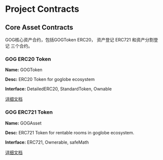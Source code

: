 # Project Contracts #

## Core Asset Contracts ##

GOG核心资产合约，包括GOGToken ERC20， 资产登记 ERC721 和资产分割登记 三个合约。

### GOG ERC20 Token ###

**Name:** GOGToken

**Desc:** ERC20 Token for goglobe ecosystem

**Interface:** DetailedERC20, StandardToken, Ownable

[详细文档](contracts/GOGToken.md)

### GOG ERC721 Token ###

**Name:** GOGAsset

**Desc:** ERC721 Token for rentable rooms in goglobe ecosystem.

**Interface:** ERC721, Ownerable, safeMath

[详细文档](contracts/GOGAsset.md)
